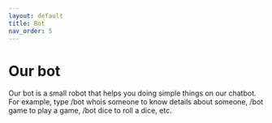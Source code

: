 ```yaml
---
layout: default
title: Bot
nav_order: 5
---
```


# Our bot

Our bot is a small robot that helps you doing simple things on our chatbot. For example, type /bot whois someone to know details about someone, /bot game to play a game, /bot dice to roll a dice, etc.

